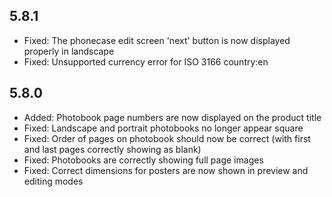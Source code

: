 ## 5.8.1
- Fixed: The phonecase edit screen 'next' button is now displayed properly in landscape
- Fixed: Unsupported currency error for ISO 3166 country:en

## 5.8.0
- Added: Photobook page numbers are now displayed on the product title
- Fixed: Landscape and portrait photobooks no longer appear square
- Fixed: Order of pages on photobook should now be correct (with first and last pages correctly showing as blank)
- Fixed: Photobooks are correctly showing full page images
- Fixed: Correct dimensions for posters are now shown in preview and editing modes
